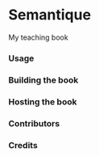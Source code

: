 # Semantique

My teaching book

###  Usage

### Building the book

### Hosting the book

###  Contributors

###  Credits
